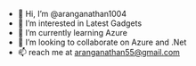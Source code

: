 - 👋 Hi, I’m @aranganathan1004
- 👀 I’m interested in Latest Gadgets
- 🌱 I’m currently learning Azure 
- 💞️ I’m looking to collaborate on Azure and .Net
- 📫 reach me at aranganathan55@gmail.com


